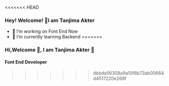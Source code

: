 <<<<<<< HEAD
### Hey! Welcome! 👋I am Tanjima Akter

- 🔭 I’m working on Font End Now
- 🌱 I’m currently learning Backend
=======
### Hi,Welcome 👋, I am Tanjima Akter 👋
#### Font End Developer
>>>>>>> dbbda56308a9a10f8b73ab00664d4517220e268f

